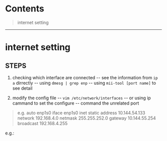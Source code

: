 Contents
========

> internet setting

--------

# internet setting

## STEPS

1. checking which interface are connected 
 -- see the information from `ip a` dirrectly
 -- using `dmesg | grep enp` 
 -- using `mii-tool [port name]` to see detail 

2. modify the config file
 -- `vim /etc/network/interfaces`
 -- or using ip cammand to set the configure
 -- command the unrelated port
>e.g.
>auto enp1s0
>iface enp1s0 inet static
>   address 10.144.54.133 
>   network 192.168.4.0 
>   netmask 255.255.252.0 
>   gateway 10.144.55.254 
>   broadcast 192.168.4.255 


e.g.:

